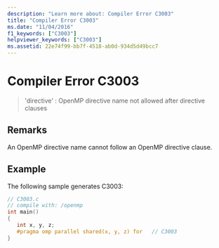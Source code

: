 ```yaml
---
description: "Learn more about: Compiler Error C3003"
title: "Compiler Error C3003"
ms.date: "11/04/2016"
f1_keywords: ["C3003"]
helpviewer_keywords: ["C3003"]
ms.assetid: 22e74f99-bb7f-4518-ab0d-934d5d49bcc7
---
```

# Compiler Error C3003

> 'directive' : OpenMP directive name not allowed after directive clauses

## Remarks

An OpenMP directive name cannot follow an OpenMP directive clause.

## Example

The following sample generates C3003:

```c
// C3003.c
// compile with: /openmp
int main()
{
   int x, y, z;
   #pragma omp parallel shared(x, y, z) for   // C3003
}
```
